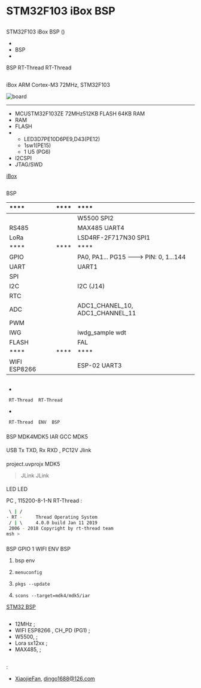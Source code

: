 # STM32F103  iBox BSP 

## 

 STM32F103  iBox  BSP () 



- 
- BSP 
- 

 BSP RT-Thread  RT-Thread 

## 

iBox ARM Cortex-M3  72MHz, STM32F103 



![board](figures/board.png)

 **** 

- MCUSTM32F103ZE 72MHz512KB FLASH 64KB RAM
-  RAM
-  FLASH
- 
  - LED3D7PE10D6PE9,D43(PE12)
  - 1sw1(PE15)
  -  1 U5 (PG6)
- I2CSPI
-  JTAG/SWD

 [iBox ](http://www.hw100k.com/forum.php?mod=viewthread&tid=3441&extra=page%3D2) 

## 

 BSP 

| ****      | **** | ****                              |
| :----------------- | :----------: | :------------------------------------- |
|             |          |  W5500    SPI2                    |
| RS485             |          |  MAX485   UART4                   |
| LoRa              |          |    LSD4RF-2F717N30  SPI1    |
| ****      | **** | ****                              |
| GPIO              |          | PA0, PA1... PG15 ---> PIN: 0, 1...144 |
| UART              |          | UART1                                 |
| SPI               |      |                                       |
| I2C               |          |  I2C (J14)                        |
| RTC               |          |  |
| ADC               |          | ADC1_CHANEL_10, ADC1_CHANNEL_11       |
| PWM               |      |                                       |
| IWG               |          | iwdg_sample wdt                 |
| FLASH             |          |  FAL                            |
| ****      | **** | ****                              |
| WIFI  ESP8266     |          |  ESP-02    UART3              |

## 



- 

     RT-Thread  RT-Thread  

- 

     RT-Thread  ENV  BSP 


### 

 BSP  MDK4MDK5  IAR  GCC  MDK5 

#### 

USB Tx   TXD,  Rx   RXD , PC12V Jlink 

#### 

 project.uvprojx  MDK5 

>  JLink  JLink

#### 

 LED  LED 

 PC , 115200-8-1-N RT-Thread :

```bash
 \ | /
- RT -     Thread Operating System
 / | \     4.0.0 build Jan 11 2019
 2006 - 2018 Copyright by rt-thread team
msh >
```
### 

 BSP  GPIO  1 WIFI  ENV BSP 

1.  bsp  env 

2. `menuconfig`

3. `pkgs --update`

4. `scons --target=mdk4/mdk5/iar` 

 [STM32  BSP ](../docs/STM32BSP.md)

## 

-  12MHz ;
-  WIFI ESP8266 ,  CH_PD (PG1)  ; 
-  W5500, ; 
-  Lora  sx12xx  ;
-  MAX485,    ;

## 

:

-  [XiaojieFan](https://github.com/XiaojieFan), <dingo1688@126.com>
